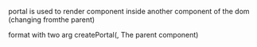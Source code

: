 portal is used to render component inside another component of the dom (changing fromthe parent)

format with two arg
createPortal(<the Component That You Want To Copy>, The parent component)
